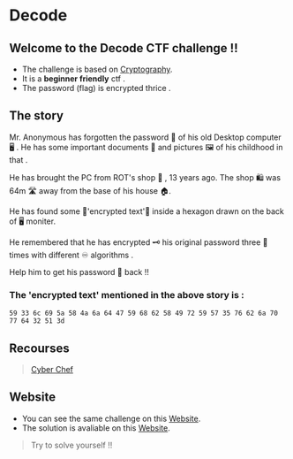# Decode

## Welcome to the Decode CTF challenge !!

* The challenge is based on [Cryptography](https://en.wikipedia.org/wiki/Cryptography).
* It is a **beginner friendly** ctf .
* The password (flag) is encrypted thrice .

## The story

Mr. Anonymous has forgotten the password 🔑 of his old Desktop computer 🖥️ .
He has some important documents 📂 and pictures 🖼️ of his childhood in that .

He has brought the PC from ROT's shop 🛒 , 13 years ago.
The shop 🛍️ was 64m 🛣️ away from the base of his house 🏠.

He has found some 📜'encrypted text'📜 inside a hexagon drawn on the back of 🖥️ moniter.  

He remembered that he has encrypted 🗝️ his original password three 💬 times with different ♾️ algorithms .

Help him to get his password 🔑 back !! 

### The 'encrypted text' mentioned in the above story is :
```
59 33 6c 69 5a 58 4a 6a 64 47 59 68 62 58 49 72 59 57 35 76 62 6a 70 77 64 32 51 3d
```

## Recourses

> [Cyber Chef](http://icyberchef.com/)

## Website

* You can see the same challenge on this [Website](https://cybergreeks.zyrosite.com/decode).
* The solution is avaliable on this [Website](https://cybergreeks.zyrosite.com/decodesolution).
> Try to solve yourself !!





